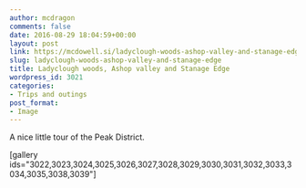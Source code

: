 ```yaml
---
author: mcdragon
comments: false
date: 2016-08-29 18:04:59+00:00
layout: post
link: https://mcdowell.si/ladyclough-woods-ashop-valley-and-stanage-edge-3021.html
slug: ladyclough-woods-ashop-valley-and-stanage-edge
title: Ladyclough woods, Ashop valley and Stanage Edge
wordpress_id: 3021
categories:
- Trips and outings
post_format:
- Image
---
```


A nice little tour of the Peak District.

[gallery ids="3022,3023,3024,3025,3026,3027,3028,3029,3030,3031,3032,3033,3034,3035,3038,3039"]
